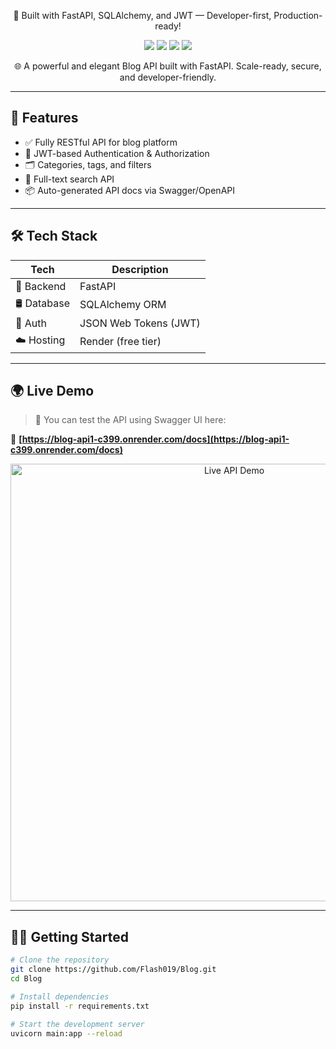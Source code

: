 <p align="center">
  🚀 Built with FastAPI, SQLAlchemy, and JWT — Developer-first, Production-ready!
</p>


<p align="center">
  <img src="https://img.shields.io/github/stars/Flash019/Blog?style=flat-square" />
  <img src="https://img.shields.io/github/forks/Flash019/Blog?style=flat-square" />
  <img src="https://img.shields.io/github/issues/Flash019/Blog?style=flat-square" />
  <img src="https://img.shields.io/github/license/Flash019/Blog?style=flat-square" />
</p>

<p align="center">
  🌐 A powerful and elegant Blog API built with FastAPI. Scale-ready, secure, and developer-friendly.
</p>

---

## 🚀 Features

- ✅ Fully RESTful API for blog platform
- 🔐 JWT-based Authentication & Authorization
- 🗂️ Categories, tags, and filters
- 🔎 Full-text search API
- 📦 Auto-generated API docs via Swagger/OpenAPI

---

## 🛠 Tech Stack

| Tech       | Description                  |
|------------|------------------------------|
| 🚀 Backend | FastAPI                      |
| 🛢️ Database | SQLAlchemy ORM |
| 🔐 Auth    | JSON Web Tokens (JWT)        |
| ☁️ Hosting | Render (free tier)           |

---

## 🌍 Live Demo

> 📌 You can test the API using Swagger UI here:

📎 **[https://blog-api1-c399.onrender.com/docs](https://blog-api1-c399.onrender.com/docs)**

<p align="center">
  <img src="https://github.com/Flash019/Blog/assets/demo-preview.gif" alt="Live API Demo" width="700"/>
</p>

---

## 🧑‍💻 Getting Started

```bash
# Clone the repository
git clone https://github.com/Flash019/Blog.git
cd Blog

# Install dependencies
pip install -r requirements.txt

# Start the development server
uvicorn main:app --reload
